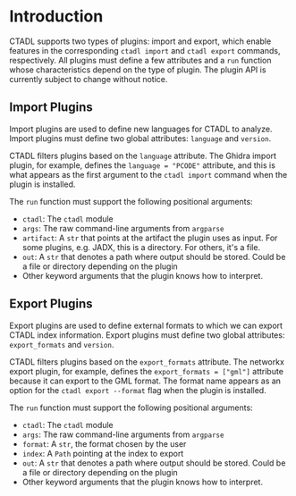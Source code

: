 # Introduction

CTADL supports two types of plugins: import and export, which enable features in the corresponding `ctadl import` and `ctadl export` commands, respectively.
All plugins must define a few attributes and a `run` function whose characteristics depend on the type of plugin.
The plugin API is currently subject to change without notice.

## Import Plugins

Import plugins are used to define new languages for CTADL to analyze.
Import plugins must define two global attributes: `language` and `version`.

CTADL filters plugins based on the `language` attribute.
The Ghidra import plugin, for example, defines the `language = "PCODE"` attribute, and this is what appears as the first argument to the `ctadl import` command when the plugin is installed.

The `run` function must support the following positional arguments:

- `ctadl`: The `ctadl` module
- `args`: The raw command-line arguments from `argparse`
- `artifact`: A `str` that points at the artifact the plugin uses as input. For some plugins, e.g. JADX, this is a directory. For others, it's a file.
- `out`: A `str` that denotes a path where output should be stored. Could be a file or directory depending on the plugin
- Other keyword arguments that the plugin knows how to interpret.

## Export Plugins

Export plugins are used to define external formats to which we can export CTADL index information.
Export plugins must define two global attributes: `export_formats` and `version`.

CTADL filters plugins based on the `export_formats` attribute.
The networkx export plugin, for example, defines the `export_formats = ["gml"]` attribute because it can export to the GML format.
The format name appears as an option for the `ctadl export --format` flag when the plugin is installed.

The `run` function must support the following positional arguments:

- `ctadl`: The `ctadl` module
- `args`: The raw command-line arguments from `argparse`
- `format`: A `str`, the format chosen by the user
- `index`: A `Path` pointing at the index to export
- `out`: A `str` that denotes a path where output should be stored. Could be a file or directory depending on the plugin
- Other keyword arguments that the plugin knows how to interpret.

